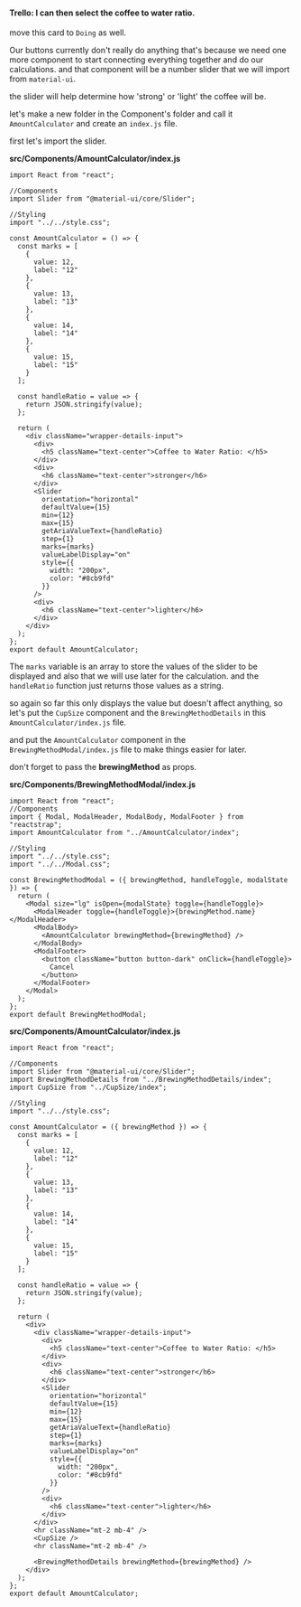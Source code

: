 #### Trello: I can then select the coffee to water ratio.

move this card to `Doing` as well.

Our buttons currently don't really do anything that's because we need one more component to start connecting everything together and do our calculations.
and that component will be a number slider that we will import from `material-ui`.

the slider will help determine how 'strong' or 'light' the coffee will be.

let's make a new folder in the Component's folder and call it `AmountCalculator` and create an `index.js` file.

first let's import the slider.

**src/Components/AmountCalculator/index.js**

```
import React from "react";

//Components
import Slider from "@material-ui/core/Slider";

//Styling
import "../../style.css";

const AmountCalculator = () => {
  const marks = [
    {
      value: 12,
      label: "12"
    },
    {
      value: 13,
      label: "13"
    },
    {
      value: 14,
      label: "14"
    },
    {
      value: 15,
      label: "15"
    }
  ];

  const handleRatio = value => {
    return JSON.stringify(value);
  };

  return (
    <div className="wrapper-details-input">
      <div>
        <h5 className="text-center">Coffee to Water Ratio: </h5>
      </div>
      <div>
        <h6 className="text-center">stronger</h6>
      </div>
      <Slider
        orientation="horizontal"
        defaultValue={15}
        min={12}
        max={15}
        getAriaValueText={handleRatio}
        step={1}
        marks={marks}
        valueLabelDisplay="on"
        style={{
          width: "200px",
          color: "#8cb9fd"
        }}
      />
      <div>
        <h6 className="text-center">lighter</h6>
      </div>
    </div>
  );
};
export default AmountCalculator;
```

The `marks` variable is an array to store the values of the slider to be displayed and also that we will use later for the calculation.
and the `handleRatio` function just returns those values as a string.

so again so far this only displays the value but doesn't affect anything, so let's put the `CupSize` component and the `BrewingMethodDetails` in this `AmountCalculator/index.js` file.

and put the `AmountCalculator` component in the `BrewingMethodModal/index.js` file to make things easier for later.

don't forget to pass the **brewingMethod** as props.

**src/Components/BrewingMethodModal/index.js**

```
import React from "react";
//Components
import { Modal, ModalHeader, ModalBody, ModalFooter } from "reactstrap";
import AmountCalculator from "../AmountCalculator/index";

//Styling
import "../../style.css";
import "../../Modal.css";

const BrewingMethodModal = ({ brewingMethod, handleToggle, modalState }) => {
  return (
    <Modal size="lg" isOpen={modalState} toggle={handleToggle}>
      <ModalHeader toggle={handleToggle}>{brewingMethod.name}</ModalHeader>
      <ModalBody>
        <AmountCalculator brewingMethod={brewingMethod} />
      </ModalBody>
      <ModalFooter>
        <button className="button button-dark" onClick={handleToggle}>
          Cancel
        </button>
      </ModalFooter>
    </Modal>
  );
};
export default BrewingMethodModal;
```

**src/Components/AmountCalculator/index.js**

```
import React from "react";

//Components
import Slider from "@material-ui/core/Slider";
import BrewingMethodDetails from "../BrewingMethodDetails/index";
import CupSize from "../CupSize/index";

//Styling
import "../../style.css";

const AmountCalculator = ({ brewingMethod }) => {
  const marks = [
    {
      value: 12,
      label: "12"
    },
    {
      value: 13,
      label: "13"
    },
    {
      value: 14,
      label: "14"
    },
    {
      value: 15,
      label: "15"
    }
  ];

  const handleRatio = value => {
    return JSON.stringify(value);
  };

  return (
    <div>
      <div className="wrapper-details-input">
        <div>
          <h5 className="text-center">Coffee to Water Ratio: </h5>
        </div>
        <div>
          <h6 className="text-center">stronger</h6>
        </div>
        <Slider
          orientation="horizontal"
          defaultValue={15}
          min={12}
          max={15}
          getAriaValueText={handleRatio}
          step={1}
          marks={marks}
          valueLabelDisplay="on"
          style={{
            width: "200px",
            color: "#8cb9fd"
          }}
        />
        <div>
          <h6 className="text-center">lighter</h6>
        </div>
      </div>
      <hr className="mt-2 mb-4" />
      <CupSize />
      <hr className="mt-2 mb-4" />

      <BrewingMethodDetails brewingMethod={brewingMethod} />
    </div>
  );
};
export default AmountCalculator;
```

